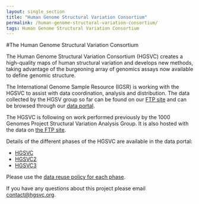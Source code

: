```yaml
---
layout: single_section
title: "Human Genome Structural Variation Consortium"
permalink: /human-genome-structural-variation-consortium/
tags: Human Genome Structural Variation Consortium
---
```

#The Human Genome Structural Variation Consortium

The Human Genome Structural Variation Consortium (HGSVC) creates a high-quality maps of human structural variation and develops new methods, taking advantage of the burgeoning array of genomics assays now available to define genomic structure.

The International Genome Sample Resource (IGSR) is working with the HGSVC to assist with data coordination, analysis and distribution. The data collected by the HGSV group so far can be found on our [FTP site](ftp://ftp.1000genomes.ebi.ac.uk/vol1/ftp/data_collections/hgsv_sv_discovery/) and can be browsed through our [data portal](/data-portal/data-collection/structural-variation).

The HGSVC is following on work performed previously by the 1000 Genomes Project Structural Variation Analysis Group. It is also hosted with the data on [the FTP site](ftp://ftp.1000genomes.ebi.ac.uk/vol1/ftp/data_collections/hgsv_sv_discovery/README_hgsvc_datareuse_statement.md).

Details of the different phases of the HGSVC are available in the data portal:

* [HGSVC](https://www.internationalgenome.org/data-portal/data-collection/structural-variation)
* [HGSVC2](https://www.internationalgenome.org/data-portal/data-collection/hgsvc2) 
* [HGSVC3](https://www.internationalgenome.org/data-portal/data-collection/hgsvc3)

Please use the [data reuse policy for each phase](http://ftp.1000genomes.ebi.ac.uk/vol1/ftp//data_collections/hgsv_sv_discovery/README_hgsvc_datareuse_statement.md).

If you have any questions about this project please email [contact@hgsvc.org](mailto:contact@hgsvc.org).
